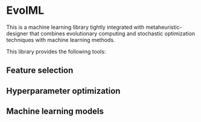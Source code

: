 # EvolML
This is a machine learning library tightly integrated with metaheuristic-designer that combines evolutionary computing and stochastic optimization techniques with machine learning methods.

This library provides the following tools:

## Feature selection

## Hyperparameter optimization

## Machine learning models